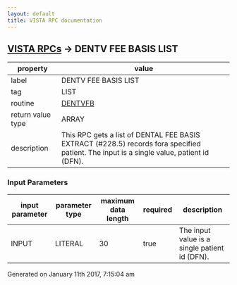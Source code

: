 ```yaml
---
layout: default
title: VISTA RPC documentation
---
```




## [VISTA RPCs](TableOfContent.md) &#8594; DENTV FEE BASIS LIST 

 property | value 
--- | --- 
 label | DENTV FEE BASIS LIST
 tag | LIST
 routine | [DENTVFB](http://code.osehra.org/dox/Routine_DENTVFB_source.html)
 return value type | ARRAY
 description | This RPC gets a list of DENTAL FEE BASIS EXTRACT (#228.5) records fora specified patient.  The input is a single value, patient id (DFN).

### Input Parameters

| input parameter | parameter type | maximum data length | required | description | 
| --- | --- | --- | --- | --- | 
| INPUT | LITERAL | 30 | true | The input value is a single patient id (DFN). | 




 Generated on January 11th 2017, 7:15:04 am